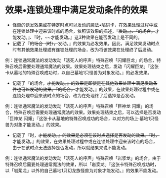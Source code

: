 # 效果•连锁处理中满足发动条件的效果

* 怪兽的诱发效果或在特定时点可以发动的魔法•陷阱卡，在效果处理过程中或在连锁处理中迎来该时点的场合，依照该效果的描述，『~~发动。』、『的场合，~~才能发动。』、『时，~~才能发动。』这3种效果在能否发动上是不同的。
* 记载了『~~的场合（时），~~发动。』的效果为必发效果。因此，满足效果发动时点时有其他效果处理或有连锁处理的场合，改为将该效果在处理终了后发动。

例：连锁通常魔法的发动发动「活死人的呼声」特殊召唤「闪耀巨龙」的场合，特殊召唤后需要处理通常魔法的效果。效果处理结束之后，发动「闪耀巨龙」『这张卡从墓地的特殊召唤成功时，以自己墓地1只怪兽为对象发动。』的必发效果。

* 记载了『的场合，~~才能发动。』的效果是即使是在其他效果处理中满足发动条件也可以发动的效果。『的场合，~~才能发动。』的效果，在效果处理过程中或在连锁处理中迎来该时点的场合，改为在处理终了后选择是否发动。

例：连锁通常魔法的发动发动「活死人的呼声」特殊召唤「巨神龙 闪耀」的场合，特殊召唤后需要处理通常魔法的效果。效果处理结束之后，可以选择是否发动「巨神龙 闪耀」『这张卡从墓地的特殊召唤成功的场合，以对方的场上·墓地1只怪兽为对象才能发动。』的效果。

* 记载了『时，~~才能发动。』的效果是必须在该时点选择是否发动的效果。『时，~~才能发动。』的效果，在效果处理过程中或在连锁处理中迎来该时点的场合，由于在该时点无法选择是否发动，所以就结果来说不能发动。

例：连锁通常魔法的发动发动「活死人的呼声」特殊召唤「岩浆龙」的场合，由于特殊召唤后需要处理通常魔法的效果，所以「岩浆龙」『这张卡特殊召唤成功时，以「岩浆龙」以外的自己墓地1只幻龙族怪兽为对象才能发动。』的效果不能发动。

